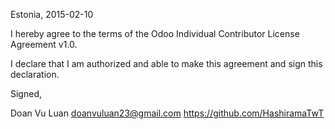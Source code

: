 Estonia, 2015-02-10

I hereby agree to the terms of the Odoo Individual Contributor License
Agreement v1.0.

I declare that I am authorized and able to make this agreement and sign this
declaration.

Signed,

Doan Vu Luan doanvuluan23@gmail.com https://github.com/HashiramaTwT
